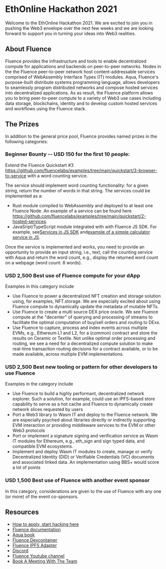 # EthOnline Hackathon 2021

Welcome to the EthOnline Hackathon 2021. We are excited to join you in pushing the Web3 envelope over the next few weeks and we are looking forward to support you in turning your ideas into Web3 realities.

## About Fluence

Fluence provides the infrastructure and tools to enable decentralized compute for applications and backends on peer-to-peer networks. Nodes in the the Fluence peer-to-peer network host content-addressable services comprised of WebAssembly Interface Types (IT) modules. Aqua, Fluence's purpose-built distribute systems programming language, allows developers to seamlessly program distributed networks and compose hosted services into decentralized applications.  As as result, the Fluence platform allows you to bring peer-to-peer compute to a variety of Web3 use cases including data storage, blockchains, identity and to develop custom hosted services and workflows using the Fluence stack.

## The Prizes

In addition to the general price pool, Fluence provides named prizes in the following categories:

### Beginner Bounty -- USD 150 for the first 10 people:

Extend the Fluence Quickstart #3 https://github.com/fluencelabs/examples/tree/main/quickstart/3-browser-to-service with a word counting service.

The service should implement word counting functionality: for a given string, return the number of words in that string. The services could be implemented as a:
- Rust module compiled to WebAssembly and deployed to at least one Fluence Node. An example of a service can be found here https://github.com/fluencelabs/examples/tree/main/quickstart/2-hosted-services.
- JavaSript/TypeScript module integrated with with Fluence JS SDK. For example, see[Services in JS SDK](https://doc.fluence.dev/docs/js-sdk/3_in_depth#service-definitions) and[example of a simple calculator service in JS](https://doc.fluence.dev/docs/js-sdk/5_run_in_node#calc-app-example).

Once the service is implemented and works, you need to provide an opportunity to provide an input string, i.e., text, call the counting service with Aqua and return the word count, e.g., display the returned word count on a webpage (word count: 8 words).

### USD 2,500 Best use of Fluence compute for your dApp

Examples in this category include

* Use Fluence to power a decentralized NFT creation and storage solution using, for examples, NFT.storage. We are especially excited about using Fluence compute to dynamically update the metadata of mutable NFTs.
* Use Fluence to create a multi source DEX price oracle. We see Fluence compute at the "decenter" of querying and processing of streams to facilitate the optimal computation of buy/sell orders and routing to DExs.
* Use Fluence to capture, process and index events across multiple EVMs, e.g., Ethereum L1 and L2, for a (common) contract and store the results on Ceramic or Textile. Not unlike optimal order processing and routing, we see a need for a decentralized compute solution to make real-time transaction routing decisions for a contract available, or to be made available, across multiple EVM implementations.

### USD 2,500 Best new tooling or pattern for other developers to use Fluence

Examples in the category include

* Use Fluence to build a highly performant, decentralized network explorer. Such a solution, for example, could use an IPFS-based store capability to serve as a hot cache and Fluence to dynamically create network slices requested by users
* Port a Web3 library to Wasm IT and deploy to the Fluence network. We are especially psyched about libraries directly or indirectly supporting EVM interaction or providing middleware services to the EVM or other Web3 protocols
* Port or implement a signature signing and verification service as Wasm IT modules for Ethereum, e.g., eth_sign and sign typed data, and compatible EVM ecosystems.
* Implement and deploy Wasm IT modules to create, manage or verify Decentralized Identity (DID) or Verifiable Credentials (VC) documents and associated linked data. An implementation using BBS+ would score a lot of points

### USD 1,500 Best use of Fluence with another event sponsor

In this category, considerations are given to the use of Fluence with any one (or more) of the event co-sponsors.

## Resources

* [How to apply, start hacking here](https://ethglobal.notion.site/ETHOnline-Info-Center-a919c10f61284d89992bfb8837c60a4d) 
* [Fluence documentation](https://doc.fluence.dev/docs/)
* [Aqua book](https://doc.fluence.dev/aqua-book/)
* [Fluence Devcontainer](https://github.com/fluencelabs/devcontainer)
* [Fluence IPFS Adapter](https://github.com/fluencelabs/aqua-ipfs)
* [Discord](https://fluence.chat)
* [Fluence Youtube channel](https://www.youtube.com/channel/UC3b5eFyKRFlEMwSJ1BTjpbw)
* [Book A Meeting With The Team](https://calendly.com/fluencehack/)
